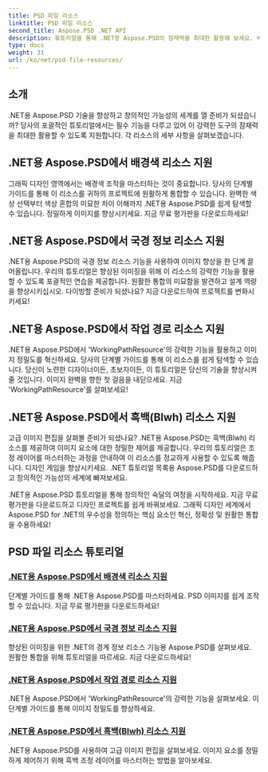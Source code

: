 ```yaml
---
title: PSD 파일 리소스
linktitle: PSD 파일 리소스
second_title: Aspose.PSD .NET API
description: 튜토리얼을 통해 .NET용 Aspose.PSD의 잠재력을 최대한 활용해 보세요. 배경색, 테두리 정보, 작업 경로, 흑백 리소스를 완벽하게 마스터하세요.
type: docs
weight: 31
url: /ko/net/psd-file-resources/
---
```


## 소개

.NET용 Aspose.PSD 기술을 향상하고 창의적인 가능성의 세계를 열 준비가 되셨습니까? 당사의 포괄적인 튜토리얼에서는 필수 기능을 다루고 있어 이 강력한 도구의 잠재력을 최대한 활용할 수 있도록 지원합니다. 각 리소스의 세부 사항을 살펴보겠습니다.

## .NET용 Aspose.PSD에서 배경색 리소스 지원

그래픽 디자인 영역에서는 배경색 조작을 마스터하는 것이 중요합니다. 당사의 단계별 가이드를 통해 이 리소스를 귀하의 프로젝트에 원활하게 통합할 수 있습니다. 완벽한 색상 선택부터 색상 혼합의 미묘한 차이 이해까지 .NET용 Aspose.PSD를 쉽게 탐색할 수 있습니다. 정밀하게 이미지를 향상시키세요. 지금 무료 평가판을 다운로드하세요!

## .NET용 Aspose.PSD에서 국경 정보 리소스 지원

.NET용 Aspose.PSD의 국경 정보 리소스 기능을 사용하여 이미지 향상을 한 단계 끌어올립니다. 우리의 튜토리얼은 향상된 이미징을 위해 이 리소스의 강력한 기능을 활용할 수 있도록 포괄적인 연습을 제공합니다. 원활한 통합의 미묘함을 발견하고 설계 역량을 향상시키십시오. 다이빙할 준비가 되셨나요? 지금 다운로드하여 프로젝트를 변화시키세요!

## .NET용 Aspose.PSD에서 작업 경로 리소스 지원

.NET용 Aspose.PSD에서 'WorkingPathResource'의 강력한 기능을 활용하고 이미지 정밀도를 혁신하세요. 당사의 단계별 가이드를 통해 이 리소스를 쉽게 탐색할 수 있습니다. 당신이 노련한 디자이너이든, 초보자이든, 이 튜토리얼은 당신의 기술을 향상시켜줄 것입니다. 이미지 완벽을 향한 첫 걸음을 내딛으세요. 지금 'WorkingPathResource'를 살펴보세요!

## .NET용 Aspose.PSD에서 흑백(Blwh) 리소스 지원

고급 이미지 편집을 살펴볼 준비가 되셨나요? .NET용 Aspose.PSD는 흑백(Blwh) 리소스를 제공하여 이미지 요소에 대한 정밀한 제어를 제공합니다. 우리의 튜토리얼은 조정 레이어를 마스터하는 과정을 안내하여 이 리소스를 정교하게 사용할 수 있도록 해줍니다. 디자인 게임을 향상시키세요. .NET 튜토리얼 목록용 Aspose.PSD를 다운로드하고 창의적인 가능성의 세계에 빠져보세요.

.NET용 Aspose.PSD 튜토리얼을 통해 창의적인 숙달의 여정을 시작하세요. 지금 무료 평가판을 다운로드하고 디자인 프로젝트를 쉽게 바꿔보세요. 그래픽 디자인 세계에서 Aspose.PSD for .NET의 우수성을 정의하는 핵심 요소인 혁신, 정확성 및 원활한 통합을 수용하세요!

## PSD 파일 리소스 튜토리얼
### [.NET용 Aspose.PSD에서 배경색 리소스 지원](./supporting-background-color-resource/)
단계별 가이드를 통해 .NET용 Aspose.PSD를 마스터하세요. PSD 이미지를 쉽게 조작할 수 있습니다. 지금 무료 평가판을 다운로드하세요!
### [.NET용 Aspose.PSD에서 국경 정보 리소스 지원](./supporting-border-information-resource/)
향상된 이미징을 위한 .NET의 경계 정보 리소스 기능용 Aspose.PSD를 살펴보세요. 원활한 통합을 위해 튜토리얼을 따르세요. 지금 다운로드하세요!
### [.NET용 Aspose.PSD에서 작업 경로 리소스 지원](./supporting-working-path-resource/)
.NET용 Aspose.PSD에서 'WorkingPathResource'의 강력한 기능을 살펴보세요. 이 단계별 가이드를 통해 이미지 정밀도를 향상하세요.
### [.NET용 Aspose.PSD에서 흑백(Blwh) 리소스 지원](./supporting-black-and-white-blwh-resource/)
.NET용 Aspose.PSD를 사용하여 고급 이미지 편집을 살펴보세요. 이미지 요소를 정밀하게 제어하기 위해 흑백 조정 레이어를 마스터하는 방법을 알아보세요.
